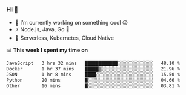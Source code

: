 ### Hi 👋

<!--
**nodejh/nodejh** is a ✨ _special_ ✨ repository because its `README.md` (this file) appears on your GitHub profile.

Here are some ideas to get you started:

- 🔭 I’m currently working on ...
- 🌱 I’m currently learning ...
- 👯 I’m looking to collaborate on ...
- 🤔 I’m looking for help with ...
- 💬 Ask me about ...
- 📫 How to reach me: ...
- 😄 Pronouns: ...
- ⚡ Fun fact: ...
-->

- 🔭 I’m currently working on something cool :wink:
- ⚡ Node.js, Java, Go :thought_balloon:
- 🤖 Serverless, Kubernetes, Cloud Native

📊 **This week I spent my time on**

<!--START_SECTION:waka-->

```txt
JavaScript   3 hrs 32 mins   ████████████░░░░░░░░░░░░░   48.10 %
Docker       1 hr 37 mins    █████▒░░░░░░░░░░░░░░░░░░░   21.96 %
JSON         1 hr 8 mins     ████░░░░░░░░░░░░░░░░░░░░░   15.50 %
Python       20 mins         █░░░░░░░░░░░░░░░░░░░░░░░░   04.66 %
Other        16 mins         █░░░░░░░░░░░░░░░░░░░░░░░░   03.81 %
```

<!--END_SECTION:waka-->


<!--
:traffic_light: **Visitors**

![visitors](https://visitor-badge.glitch.me/badge?page_id=nodejh.nodejh)
-->
